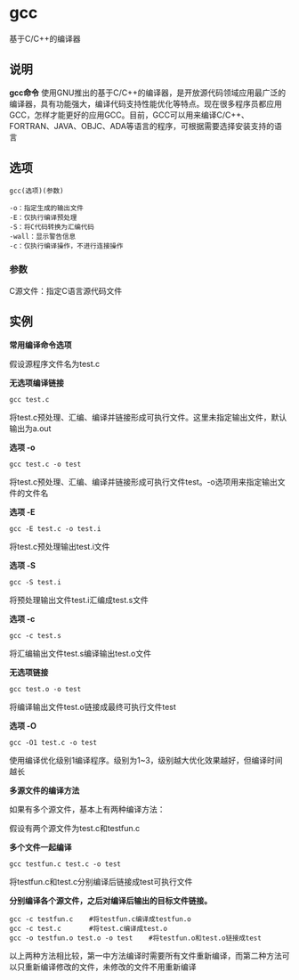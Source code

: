 gcc
===

基于C/C++的编译器

## 说明

**gcc命令** 使用GNU推出的基于C/C++的编译器，是开放源代码领域应用最广泛的编译器，具有功能强大，编译代码支持性能优化等特点。现在很多程序员都应用GCC，怎样才能更好的应用GCC。目前，GCC可以用来编译C/C++、FORTRAN、JAVA、OBJC、ADA等语言的程序，可根据需要选择安装支持的语言

## 选项

```
gcc(选项)(参数)
```

  

```
-o：指定生成的输出文件
-E：仅执行编译预处理
-S：将C代码转换为汇编代码
-wall：显示警告信息
-c：仅执行编译操作，不进行连接操作
```

### 参数  

C源文件：指定C语言源代码文件

## 实例

 **常用编译命令选项** 

假设源程序文件名为test.c

 **无选项编译链接** 

```
gcc test.c
```

将test.c预处理、汇编、编译并链接形成可执行文件。这里未指定输出文件，默认输出为a.out

 **选项 -o** 

```
gcc test.c -o test
```

将test.c预处理、汇编、编译并链接形成可执行文件test。-o选项用来指定输出文件的文件名

 **选项 -E** 

```
gcc -E test.c -o test.i
```

将test.c预处理输出test.i文件

 **选项 -S** 

```
gcc -S test.i
```

将预处理输出文件test.i汇编成test.s文件

 **选项 -c** 

```
gcc -c test.s
```

将汇编输出文件test.s编译输出test.o文件

 **无选项链接** 

```
gcc test.o -o test
```

将编译输出文件test.o链接成最终可执行文件test

 **选项 -O** 

```
gcc -O1 test.c -o test
```

使用编译优化级别1编译程序。级别为1~3，级别越大优化效果越好，但编译时间越长

 **多源文件的编译方法** 

如果有多个源文件，基本上有两种编译方法：

假设有两个源文件为test.c和testfun.c

 **多个文件一起编译** 

```
gcc testfun.c test.c -o test
```

将testfun.c和test.c分别编译后链接成test可执行文件

 **分别编译各个源文件，之后对编译后输出的目标文件链接。** 

```
gcc -c testfun.c    #将testfun.c编译成testfun.o
gcc -c test.c       #将test.c编译成test.o
gcc -o testfun.o test.o -o test    #将testfun.o和test.o链接成test
```

以上两种方法相比较，第一中方法编译时需要所有文件重新编译，而第二种方法可以只重新编译修改的文件，未修改的文件不用重新编译


